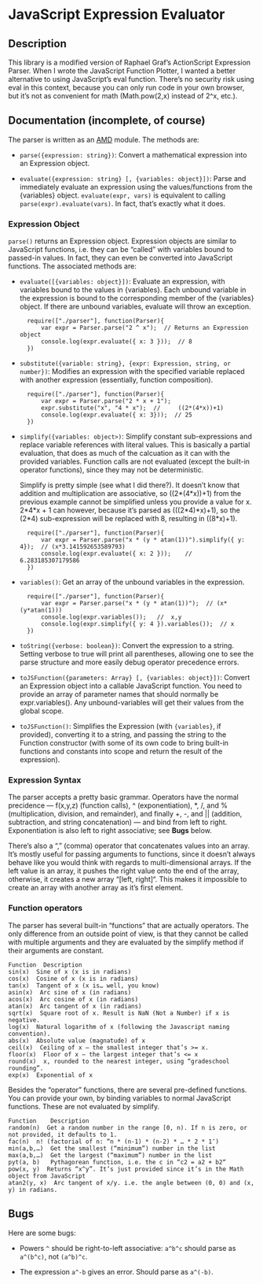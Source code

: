 JavaScript Expression Evaluator
===============================

Description
-----------

This library is a modified version of Raphael Graf’s ActionScript Expression
Parser. When I wrote the JavaScript Function Plotter, I wanted a better
alternative to using JavaScript’s eval function. There’s no security
risk using eval in this context, because you can only run code in your own browser, but it’s not as
convenient for math (Math.pow(2,x) instead of 2^x, etc.).

## Documentation (incomplete, of course) ##

The parser is written as an [AMD](http://en.wikipedia.org/wiki/Asynchronous_module_definition) module.
The methods are:

* `parse({expression: string})`:  Convert a mathematical expression into an Expression object.

* `evaluate({expression: string} [, {variables: object}])`:  Parse
and immediately evaluate an expression using the values/functions from 
the {variables} object. `evaluate(expr, vars)` is equivalent to calling
`parse(expr).evaluate(vars)`. In fact, that’s exactly what it does.

### Expression Object ###

`parse()`  returns an Expression object. Expression objects are similar to
JavaScript functions, i.e. they can be “called” with variables bound to
passed-in values. In fact, they can even be converted into JavaScript
functions.  The associated methods are:

* `evaluate([{variables: object}])`:
Evaluate an expression, with variables bound to the values in {variables}. Each
unbound variable in the expression is bound to the corresponding member of the
{variables} object. If there are unbound variables, evaluate will throw an
exception.

	    require(["./parser"], function(Parser){
	        var expr = Parser.parse("2 ^ x");  // Returns an Expression object
            console.log(expr.evaluate({ x: 3 }));  // 8
        })

* `substitute({variable: string}, {expr: Expression, string, or number})`:
Modifies an expression with the specified variable replaced with another
expression (essentially, function composition).

        require(["./parser"], function(Parser){
	        var expr = Parser.parse("2 * x + 1");
            expr.substitute("x", "4 * x");  //     ((2*(4*x))+1)
            console.log(expr.evaluate({ x: 3}));  // 25
        })

* `simplify({variables: object>)`:
Simplify constant sub-expressions and replace
variable references with literal values. This is basically a partial
evaluation, that does as much of the calcuation as it can with the provided
variables. Function calls are not evaluated (except the built-in operator
functions), since they may not be deterministic.

    Simplify is pretty simple (see what I did there?). It doesn’t know that
addition and multiplication are associative, so ((2\*(4\*x))+1) from the
previous example cannot be simplified unless you provide a value for x.
2\*4\*x + 1 can however, because it’s parsed as (((2\*4)\*x)+1), so the (2\*4)
sub-expression will be replaced with 8, resulting in ((8\*x)+1).

        require(["./parser"], function(Parser){
            var expr = Parser.parse("x * (y * atan(1))").simplify({ y: 4});  // (x*3.141592653589793)
            console.log(expr.evaluate({ x: 2 }));    //    6.283185307179586
        })

* `variables()`:
Get an array of the unbound variables in the expression.

        require(["./parser"], function(Parser){
            var expr = Parser.parse("x * (y * atan(1))");  // (x*(y*atan(1)))
            console.log(expr.variables());   //  x,y
            console.log(expr.simplify({ y: 4 }).variables());  // x
        })

* `toString({verbose: boolean})`: Convert the expression to a string.  Setting verbose to true
will print all parentheses, allowing one to see the parse structure
and more easily debug operator precedence errors.

* `toJSFunction({parameters: Array} [, {variables: object}])`:
Convert an Expression object into a callable JavaScript function. You need to
provide an array of parameter names that should normally be expr.variables().
Any unbound-variables will get their values from the global scope.

* `toJSFunction()`:   Simplifies the Expression (with `{variables}`, if
provided), converting it to a string, and passing the string to the Function
constructor (with some of its own code to bring built-in functions and
constants into scope and return the result of the expression).

### Expression Syntax ###

The parser accepts a pretty basic grammar. Operators have the normal precidence
— f(x,y,z) (function calls), ^ (exponentiation), \*, /, and % (multiplication,
division, and remainder), and finally +, -, and || (addition, subtraction, and
string concatenation) — and bind from left to right.
Exponentiation is also left to right associative; see **Bugs** below.

There’s also a “,” (comma) operator that concatenates values into an array.
It’s mostly useful for passing arguments to functions, since it doesn’t always
behave like you would think with regards to multi-dimensional arrays. If the
left value is an array, it pushes the right value onto the end of the array,
otherwise, it creates a new array “[left, right]“. This makes it impossible to
create an array with another array as it’s first element.

### Function operators ###

The parser has several built-in “functions” that are actually operators. The
only difference from an outside point of view, is that they cannot be called
with multiple arguments and they are evaluated by the simplify method if their
arguments are constant.

	Function  Description
	sin(x)  Sine of x (x is in radians)
	cos(x)  Cosine of x (x is in radians)
	tan(x)  Tangent of x (x is… well, you know)
	asin(x)  Arc sine of x (in radians)
	acos(x)  Arc cosine of x (in radians)
	atan(x)  Arc tangent of x (in radians)
	sqrt(x)  Square root of x. Result is NaN (Not a Number) if x is negative.
	log(x)  Natural logarithm of x (following the Javascript naming convention).
	abs(x)  Absolute value (magnatude) of x
	ceil(x)  Ceiling of x — the smallest integer that’s >= x.
	floor(x)  Floor of x — the largest integer that’s <= x
	round(x)  x, rounded to the nearest integer, using “gradeschool rounding”.
	exp(x)  Exponential of x

Besides the “operator” functions, there are several pre-defined functions. You
can provide your own, by binding variables to normal JavaScript functions.
These are not evaluated by simplify.

	Function 	Description
	random(n)  Get a random number in the range [0, n). If n is zero, or not provided, it defaults to 1.
	fac(n) 	n! (factorial of n: “n * (n-1) * (n-2) * … * 2 * 1″)
	min(a,b,…) 	Get the smallest (“minimum”) number in the list
	max(a,b,…) 	Get the largest (“maximum”) number in the list
	pyt(a, b) 	Pythagorean function, i.e. the c in “c2 = a2 + b2“
	pow(x, y)  Returns “x^y”. It’s just provided since it’s in the Math object from JavaScript
	atan2(y, x)  Arc tangent of x/y. i.e. the angle between (0, 0) and (x, y) in radians.


## Bugs ##


Here are some bugs:

* Powers `^` should be right-to-left associative:  `a^b^c` should parse as `a^(b^c)`, not `(a^b)^c`.

* The expression `a^-b` gives an error.  Should parse as `a^(-b)`.

